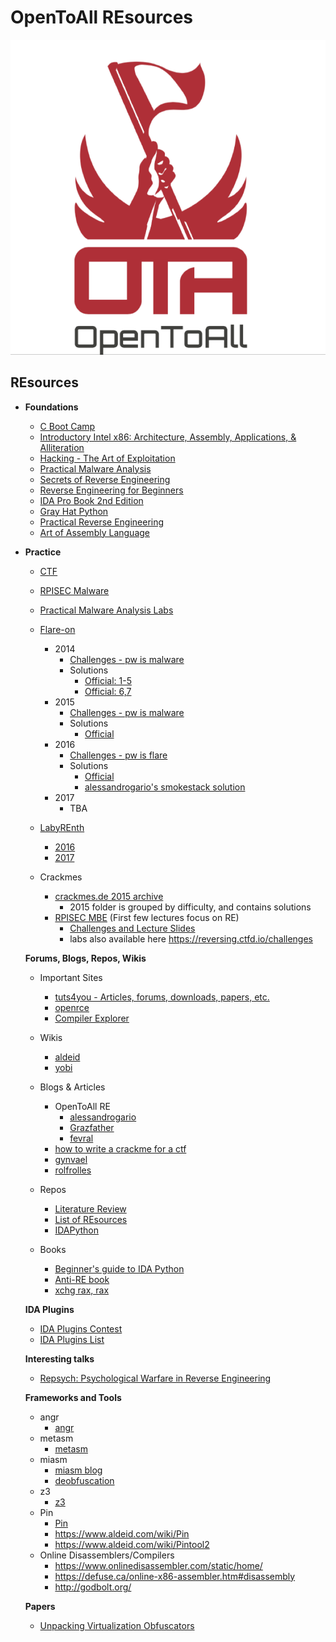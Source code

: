# OpenToAll REsources
![OpenToAll Team Logo](./images/ota.png)

## REsources

- **Foundations**
  - [C Boot Camp](http://gribblelab.org/CBootCamp/)
  - [Introductory Intel x86: Architecture, Assembly, Applications, & Alliteration](http://opensecuritytraining.info/IntroX86.html)
  - [Hacking - The Art of Exploitation](https://www.nostarch.com/hacking2.htm)
  - [Practical Malware Analysis](https://www.nostarch.com/malware)
  - [Secrets of Reverse Engineering](https://www.amazon.ca/Reversing-Secrets-Engineering-Eldad-Eilam/dp/0764574817)
  - [Reverse Engineering for Beginners](https://beginners.re/)
  - [IDA Pro Book 2nd Edition](https://www.nostarch.com/idapro2.htm)
  - [Gray Hat Python](https://www.nostarch.com/ghpython.htm)
  - [Practical Reverse Engineering](https://www.amazon.ca/Practical-Reverse-Engineering-Reversing-Obfuscation/dp/1118787315)
  - [Art of Assembly Language](http://flint.cs.yale.edu/cs422/doc/art-of-asm/pdf/)

- **Practice**
  - [CTF](https://github.com/ctfs)
  - [RPISEC Malware](https://github.com/RPISEC/Malware/)
  - [Practical Malware Analysis Labs](https://practicalmalwareanalysis.com/labs/)
  - [Flare-on](http://flare-on.com)
    - 2014
        - [Challenges - pw is malware](http://flare-on.com/files/2014_FLAREOn_Challenges.zip)
        - Solutions
            - [Official: 1-5](https://www.fireeye.com/blog/threat-research/2014/11/the_flare_on_challen.html)
            - [Official: 6,7](https://www.fireeye.com/blog/threat-research/2014/11/flare_on_challengep.html)
    - 2015
        - [Challenges - pw is malware](http://flare-on.com/files/2015_FLAREOn_Challenges.zip)
        - Solutions
            - [Official](https://www.fireeye.com/blog/threat-research/2015/09/flare-on_challenges.html)
    - 2016
        - [Challenges - pw is flare](http://flare-on.com/files/Flare-On3_Challenges.zip)
        - Solutions
            - [Official](https://www.fireeye.com/blog/threat-research/2016/11/2016_flare-on_challe.html)
            - [alessandrogario's smokestack solution](https://alessandrogar.io/post/flare-on-challenge-2016-smokestack/)
    - 2017
        - TBA

  - [LabyREnth](http://labyrenth.com/)
    - [2016](/binaries/labyrenth/2016/)
    - [2017](/binaries/labyrenth/2017)
    
  - Crackmes
    - [crackmes.de 2015 archive](https://tuts4you.com/download.php?view.3152)
        - 2015 folder is grouped by difficulty, and contains solutions
    - [RPISEC MBE](https://github.com/RPISEC/MBE) (First few lectures focus on RE)
        - [Challenges and Lecture Slides](http://security.cs.rpi.edu/courses/binexp-spring2015/)
        - labs also available here https://reversing.ctfd.io/challenges

  **Forums, Blogs, Repos, Wikis**
  - Important Sites
     - [tuts4you - Articles, forums, downloads, papers, etc.](https://tuts4you.com/)
     - [openrce](http://www.openrce.org/articles/)
     - [Compiler Explorer](https://godbolt.org/)

  - Wikis
     - [aldeid](https://www.aldeid.com)
     - [yobi](http://wiki.yobi.be/wiki/Reverse-Engineering)

  - Blogs & Articles
     - OpenToAll RE
        - [alessandrogario](https://alessandrogar.io/)
        - [Grazfather](http://grazfather.github.io/)
        - [fevral](https://fevral.github.io/)
     - [how to write a crackme for a ctf](https://www.pelock.com/articles/how-to-write-a-crackme-for-a-ctf-competition)
     - [gynvael](http://gynvael.coldwind.pl/?blog=1)
     - [rolfrolles](http://www.msreverseengineering.com/blog/)
  - Repos
     - [Literature Review](https://github.com/REMath/literature_review/)
     - [List of REsources](https://github.com/wtsxDev/reverse-engineering)
     - [IDAPython](https://github.com/idapython/src)
  - Books
     - [Beginner's guide to IDA Python](https://leanpub.com/IDAPython-Book)
     - [Anti-RE book](https://github.com/antire-book/antire_book)
     - [xchg rax, rax](https://www.xorpd.net/pages/xchg_rax/snip_00.html)

  **IDA Plugins**
     - [IDA Plugins Contest](https://www.hex-rays.com/contests/)
     - [IDA Plugins List](https://github.com/onethawt/idaplugins-list)

  **Interesting talks**
     - [Repsych: Psychological Warfare in Reverse Engineering](https://www.youtube.com/watch?v=HlUe0TUHOIc)

  **Frameworks and Tools**
     - angr
        - [angr](http://angr.io/)
     - metasm
        - [metasm](https://github.com/jjyg/metasm/)
     - miasm
        - [miasm blog](http://www.miasm.re/blog/)
        - [deobfuscation](http://blog.quarkslab.com/deobfuscation-recovering-an-ollvm-protected-program.html)
     - z3
        - [z3](https://github.com/Z3Prover/z3)
     - Pin
        - [Pin](https://software.intel.com/en-us/articles/pin-a-dynamic-binary-instrumentation-tool)
        - https://www.aldeid.com/wiki/Pin
        - https://www.aldeid.com/wiki/Pintool2
     - Online Disassemblers/Compilers
        - https://www.onlinedisassembler.com/static/home/
        - https://defuse.ca/online-x86-assembler.htm#disassembly
        - http://godbolt.org/

  **Papers**
     - [Unpacking Virtualization Obfuscators](https://www.usenix.org/legacy/events/woot09/tech/full_papers/rolles.pdf)
